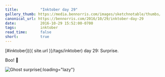 ```yaml
---
title:          "Inktober day 29"
gallery_thumb: https://media.bennorris.com/images/sketchnotable/thumbs/inktober-day-29.jpg
canonical_url: https://bennorris.com/2016/10/29/inktober-day-29
date:           2016-10-29 15:52:00-0700
tags:           inktober
read_time:      false
short:          true
---
```

[#inktober]({{ site.url }}/tags/inktober) day 29: Surprise.

Boo! 👻

![Ghost surprise](https://media.bennorris.com/images/sketchnotable/inktober-2016/inktober-day-29.jpg){:loading="lazy"}
